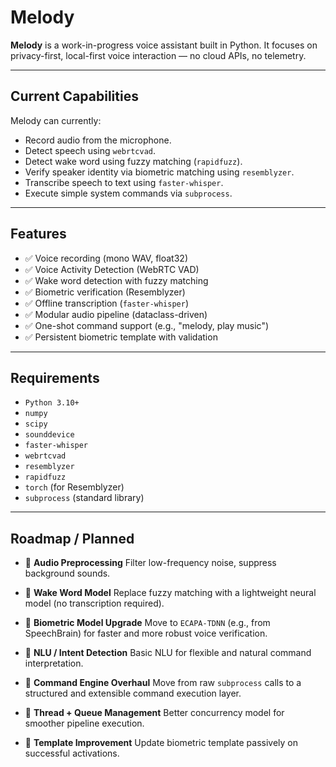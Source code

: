 # Melody

**Melody** is a work-in-progress voice assistant built in Python.
It focuses on privacy-first, local-first voice interaction — no cloud APIs, no telemetry.

---

## Current Capabilities

Melody can currently:

* Record audio from the microphone.
* Detect speech using `webrtcvad`.
* Detect wake word using fuzzy matching (`rapidfuzz`).
* Verify speaker identity via biometric matching using `resemblyzer`.
* Transcribe speech to text using `faster-whisper`.
* Execute simple system commands via `subprocess`.

---

## Features

* ✅ Voice recording (mono WAV, float32)
* ✅ Voice Activity Detection (WebRTC VAD)
* ✅ Wake word detection with fuzzy matching
* ✅ Biometric verification (Resemblyzer)
* ✅ Offline transcription (`faster-whisper`)
* ✅ Modular audio pipeline (dataclass-driven)
* ✅ One-shot command support (e.g., "melody, play music")
* ✅ Persistent biometric template with validation

---

## Requirements

* `Python 3.10+`
* `numpy`
* `scipy`
* `sounddevice`
* `faster-whisper`
* `webrtcvad`
* `resemblyzer`
* `rapidfuzz`
* `torch` (for Resemblyzer)
* `subprocess` (standard library)

---

## Roadmap / Planned

* 🎯 **Audio Preprocessing**
  Filter low-frequency noise, suppress background sounds.

* 🎯 **Wake Word Model**
  Replace fuzzy matching with a lightweight neural model (no transcription required).

* 🎯 **Biometric Model Upgrade**
  Move to `ECAPA-TDNN` (e.g., from SpeechBrain) for faster and more robust voice verification.

* 🎯 **NLU / Intent Detection**
  Basic NLU for flexible and natural command interpretation.

* 🎯 **Command Engine Overhaul**
  Move from raw `subprocess` calls to a structured and extensible command execution layer.

* 🎯 **Thread + Queue Management**
  Better concurrency model for smoother pipeline execution.

* 🎯 **Template Improvement**
  Update biometric template passively on successful activations.
